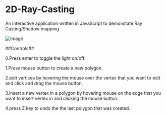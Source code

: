 # 2D-Ray-Casting
An interactive application written in JavaScript to demonstate Ray Casting/Shadow mapping


![image](https://github.com/user-attachments/assets/2b546d21-36a9-4238-a2da-06b7117154be)


##Controls##

0.Press enter to toggle the light on/off.

1.Press mouse button to create a new polygon.

2.edit vertices by hovering the mouse over the vertex that you want to edit and click and drag the mouse button.

3.insert a new vertex in a polygon by hovering mouse on the edge that you want to insert vertex in and clicking the mouse button.

4.press Z key to undo the the last polygon that was created.
